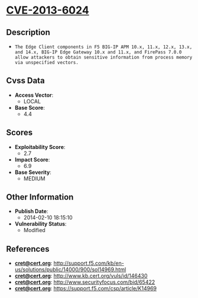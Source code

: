 
# [CVE-2013-6024](http://support.f5.com/kb/en-us/solutions/public/14000/900/sol14969.html)

## Description

- `The Edge Client components in F5 BIG-IP APM 10.x, 11.x, 12.x, 13.x, and 14.x, BIG-IP Edge Gateway 10.x and 11.x, and FirePass 7.0.0 allow attackers to obtain sensitive information from process memory via unspecified vectors.`

## Cvss Data

- **Access Vector**:
  - LOCAL
- **Base Score**:
  - 4.4

## Scores

- **Exploitability Score**:
  - 2.7
- **Impact Score**:
  - 6.9
- **Base Severity**:
  - MEDIUM

## Other Information

- **Publish Date**:
  - 2014-02-10 18:15:10
- **Vulnerability Status**:
  - Modified

## References

- **cret@cert.org**: http://support.f5.com/kb/en-us/solutions/public/14000/900/sol14969.html
- **cret@cert.org**: http://www.kb.cert.org/vuls/id/146430
- **cret@cert.org**: http://www.securityfocus.com/bid/65422
- **cret@cert.org**: https://support.f5.com/csp/article/K14969
